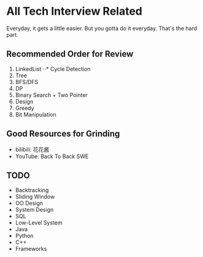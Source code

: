 # All Tech Interview Related
Everyday, it gets a little easier. But you gotta do it everyday. That's the hard part.

## Recommended Order for Review
1. LinkedList
  ⋅⋅* Cycle Detection
2. Tree
3. BFS/DFS
4. DP
5. Binary Search + Two Pointer
6. Design
7. Greedy
8. Bit Manipulation

## Good Resources for Grinding
* bilibili: 花花酱
* YouTube: Back To Back SWE

## TODO
* Backtracking
* Sliding Window
* OO Design
* System Design
* SQL
* Low-Level System
* Java
* Python
* C++
* Frameworks
